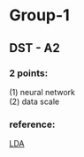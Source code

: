 # Group-1
##  DST - A2  
### 2 points:  
(1) neural network  
(2) data scale

### reference:  
[LDA](https://towardsdatascience.com/end-to-end-topic-modeling-in-python-latent-dirichlet-allocation-lda-35ce4ed6b3e0#:~:text=LDA%20is%20a%20generative%20probabilistic,a%20set%20of%20topic%20probabilities.)
